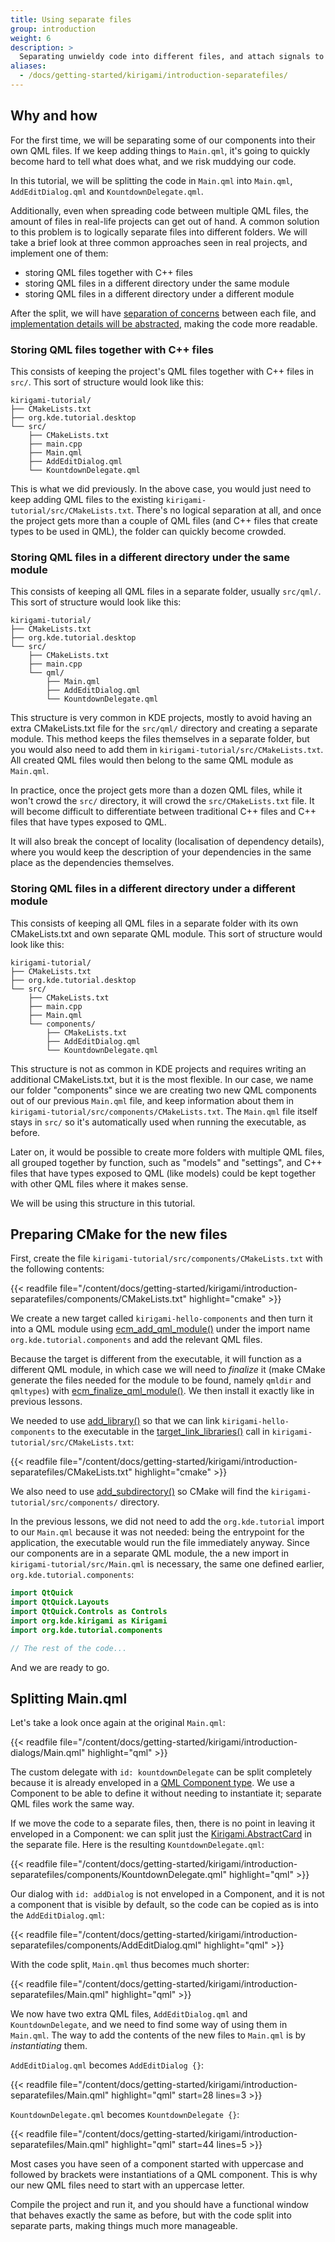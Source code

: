 ```yaml
---
title: Using separate files
group: introduction
weight: 6
description: >
  Separating unwieldy code into different files, and attach signals to your components.
aliases:
  - /docs/getting-started/kirigami/introduction-separatefiles/
---
```


## Why and how

For the first time, we will be separating some of our components into their own QML files. If we keep adding things to `Main.qml`, it's going to quickly become hard to tell what does what, and we risk muddying our code.

In this tutorial, we will be splitting the code in `Main.qml` into `Main.qml`, `AddEditDialog.qml` and `KountdownDelegate.qml`.

Additionally, even when spreading code between multiple QML files, the amount of files in real-life projects can get out of hand. A common solution to this problem is to logically separate files into different folders. We will take a brief look at three common approaches seen in real projects, and implement one of them:

* storing QML files together with C++ files
* storing QML files in a different directory under the same module
* storing QML files in a different directory under a different module

After the split, we will have [separation of concerns](https://en.wikipedia.org/wiki/Separation_of_concerns) between each file, and [implementation details will be abstracted](https://en.wikipedia.org/wiki/Abstraction_(computer_science)), making the code more readable.

### Storing QML files together with C++ files

This consists of keeping the project's QML files together with C++ files in `src/`. This sort of structure would look like this:

```
kirigami-tutorial/
├── CMakeLists.txt
├── org.kde.tutorial.desktop
└── src/
    ├── CMakeLists.txt
    ├── main.cpp
    ├── Main.qml
    ├── AddEditDialog.qml
    └── KountdownDelegate.qml
```

This is what we did previously. In the above case, you would just need to keep adding QML files to the existing `kirigami-tutorial/src/CMakeLists.txt`. There's no logical separation at all, and once the project gets more than a couple of QML files (and C++ files that create types to be used in QML), the folder can quickly become crowded.

### Storing QML files in a different directory under the same module

This consists of keeping all QML files in a separate folder, usually `src/qml/`. This sort of structure would look like this:

```
kirigami-tutorial/
├── CMakeLists.txt
├── org.kde.tutorial.desktop
└── src/
    ├── CMakeLists.txt
    ├── main.cpp
    └── qml/
        ├── Main.qml
        ├── AddEditDialog.qml
        └── KountdownDelegate.qml
```

This structure is very common in KDE projects, mostly to avoid having an extra CMakeLists.txt file for the `src/qml/` directory and creating a separate module. This method keeps the files themselves in a separate folder, but you would also need to add them in `kirigami-tutorial/src/CMakeLists.txt`. All created QML files would then belong to the same QML module as `Main.qml`.

In practice, once the project gets more than a dozen QML files, while it won't crowd the `src/` directory, it will crowd the `src/CMakeLists.txt` file. It will become difficult to differentiate between traditional C++ files and C++ files that have types exposed to QML.

It will also break the concept of locality (localisation of dependency details), where you would keep the description of your dependencies in the same place as the dependencies themselves.

### Storing QML files in a different directory under a different module

This consists of keeping all QML files in a separate folder with its own CMakeLists.txt and own separate QML module. This sort of structure would look like this:

```
kirigami-tutorial/
├── CMakeLists.txt
├── org.kde.tutorial.desktop
└── src/
    ├── CMakeLists.txt
    ├── main.cpp
    ├── Main.qml
    └── components/
        ├── CMakeLists.txt
        ├── AddEditDialog.qml
        └── KountdownDelegate.qml
```

This structure is not as common in KDE projects and requires writing an additional CMakeLists.txt, but it is the most flexible. In our case, we name our folder "components" since we are creating two new QML components out of our previous `Main.qml` file, and keep information about them in `kirigami-tutorial/src/components/CMakeLists.txt`. The `Main.qml` file itself stays in `src/` so it's automatically used when running the executable, as before.

Later on, it would be possible to create more folders with multiple QML files, all grouped together by function, such as "models" and "settings", and C++ files that have types exposed to QML (like models) could be kept together with other QML files where it makes sense.

We will be using this structure in this tutorial.

## Preparing CMake for the new files

First, create the file `kirigami-tutorial/src/components/CMakeLists.txt` with the following contents:

{{< readfile file="/content/docs/getting-started/kirigami/introduction-separatefiles/components/CMakeLists.txt" highlight="cmake" >}}

We create a new target called `kirigami-hello-components` and then turn it into a QML module using [ecm_add_qml_module()](https://api.kde.org/ecm/module/ECMQmlModule.html) under the import name `org.kde.tutorial.components` and add the relevant QML files.

Because the target is different from the executable, it will function as a different QML module, in which case we will need to *finalize* it (make CMake generate the files needed for the module to be found, namely `qmldir` and `qmltypes`) with [ecm_finalize_qml_module()](https://api.kde.org/ecm/module/ECMQmlModule.html). We then install it exactly like in previous lessons.

We needed to use [add_library()](https://cmake.org/cmake/help/latest/command/add_library.html) so that we can link `kirigami-hello-components` to the executable in the [target_link_libraries()](https://cmake.org/cmake/help/latest/command/target_link_libraries.html) call in `kirigami-tutorial/src/CMakeLists.txt`:

{{< readfile file="/content/docs/getting-started/kirigami/introduction-separatefiles/CMakeLists.txt" highlight="cmake" >}}

We also need to use [add_subdirectory()](https://cmake.org/cmake/help/latest/command/add_subdirectory.html) so CMake will find the `kirigami-tutorial/src/components/` directory.

In the previous lessons, we did not need to add the `org.kde.tutorial` import to our `Main.qml` because it was not needed: being the entrypoint for the application, the executable would run the file immediately anyway. Since our components are in a separate QML module, the a new import in `kirigami-tutorial/src/Main.qml` is necessary, the same one defined earlier, `org.kde.tutorial.components`:

```qml
import QtQuick
import QtQuick.Layouts
import QtQuick.Controls as Controls
import org.kde.kirigami as Kirigami
import org.kde.tutorial.components

// The rest of the code...
```

And we are ready to go.

## Splitting Main.qml

Let's take a look once again at the original `Main.qml`:

{{< readfile file="/content/docs/getting-started/kirigami/introduction-dialogs/Main.qml" highlight="qml" >}}

The custom delegate with `id: kountdownDelegate` can be split completely because it is already enveloped in a [QML Component type](docs:qtqml;QtQml.Component). We use a Component to be able to define it without needing to instantiate it; separate QML files work the same way.

If we move the code to a separate files, then, there is no point in leaving it enveloped in a Component: we can split just the [Kirigami.AbstractCard](docs:kirigami2;AbstractCard) in the separate file. Here is the resulting `KountdownDelegate.qml`:

{{< readfile file="/content/docs/getting-started/kirigami/introduction-separatefiles/components/KountdownDelegate.qml" highlight="qml" >}}

Our dialog with `id: addDialog` is not enveloped in a Component, and it is not a component that is visible by default, so the code can be copied as is into the `AddEditDialog.qml`:

{{< readfile file="/content/docs/getting-started/kirigami/introduction-separatefiles/components/AddEditDialog.qml" highlight="qml" >}}

With the code split, `Main.qml` thus becomes much shorter:

{{< readfile file="/content/docs/getting-started/kirigami/introduction-separatefiles/Main.qml" highlight="qml" >}}

We now have two extra QML files, `AddEditDialog.qml` and `KountdownDelegate`, and we need to find some way of using them in `Main.qml`. The way to add the contents of the new files to `Main.qml` is by *instantiating* them.

`AddEditDialog.qml` becomes `AddEditDialog {}`:

{{< readfile file="/content/docs/getting-started/kirigami/introduction-separatefiles/Main.qml" highlight="qml" start=28 lines=3 >}}

`KountdownDelegate.qml` becomes `KountdownDelegate {}`:

{{< readfile file="/content/docs/getting-started/kirigami/introduction-separatefiles/Main.qml" highlight="qml" start=44 lines=5 >}}

Most cases you have seen of a component started with uppercase and followed by brackets were instantiations of a QML component. This is why our new QML files need to start with an uppercase letter.

Compile the project and run it, and you should have a functional window that behaves exactly the same as before, but with the code split into separate parts, making things much more manageable.
